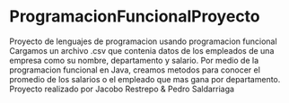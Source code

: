 # ProgramacionFuncionalProyecto
Proyecto de lenguajes de programacion usando programacion funcional
Cargamos un archivo .csv que contenia datos de los empleados de una empresa como su nombre, departamento y salario. Por medio de la programacion funcional en Java, creamos metodos para conocer el promedio de los salarios o el empleado que mas gana por departamento.
Proyecto realizado por Jacobo Restrepo & Pedro Saldarriaga
